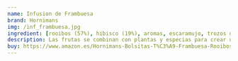 ```yaml
---
name: Infusion de Frambuesa
brand: Hornimans
img: /inf_frambuesa.jpg
ingredient: [rooibos (57%), hibisco (19%), aromas, escaramujo, trozos de frambuesa (0.5%)]
description: Las frutas se combinan con plantas y especias para crear una gama de infusiones ligera y refrescante. Cada mezcla amplifica las cualidades de sus ingredientes para crear una infusión singular. Sin teína, la infusión ideal para tomar durante a cualquier hora del día.
buy: https://www.amazon.es/Hornimans-Bolsitas-T%C3%A9-Frambuesa-Rooibos/dp/B00XABJ7CS?crid=25RGTX61NQAEV&dib=eyJ2IjoiMSJ9.jkOMtqwJCYF-Pz9YpVPtumU5GfyGa49i9xq5RphQDAzu4TEUvNAgP4OTJeg5tD3uEslIos0ybTvUFynGt4G9AX1pGMeuPAHT3X3NNTLzhz5Fhmm8goKr-vWJJz_P_2v3RNJODtp6XOoM3yoEo6uJ1V1lx9zGFM2ZPTy-F3SSgzHeBLUqOn4X4UwSeyIca2QoinrmfGVfC6-U2ywMHUJQv2HXrWlyz1OXJNcRIWeIDXEX20LbxUmT8aYIQBXQP_DtrQkybNX8i2wzT2MfCkOO7JB1sA7RRmnCcWroYIUS8bw.YAq5GDZa7bDPekUgBNPpgT1Ul2_qeSxBBEWyQkBxTw0&dib_tag=se&keywords=infusiones&nsdOptOutParam=true&qid=1733820258&sprefix=infusio%2Caps%2C152&sr=8-9
---
```

